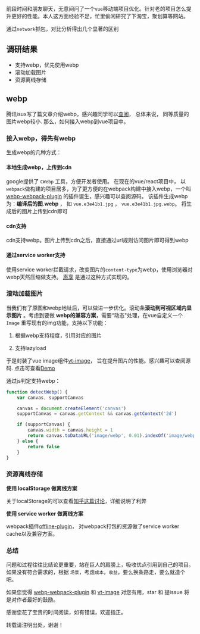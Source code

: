 前段时间和朋友聊天，无意间问了一个`vue`移动端项目优化。针对老的项目怎么提升更好的性能。本人这方面经验不足，忙里偷闲研究了下淘宝，聚划算等网站。

通过`network`抓包，对比分析得出几个显著的区别

## 调研结果

- 支持webp，优先使用webp
- 滚动加载图片
- 资源离线存储

## webp

腾讯isux写了篇文章介绍webp，感兴趣同学可以[查阅](https://isux.tencent.com/introduction-of-webp.html)， 总体来说，
同等质量的图片webp较小. 那么，如何接入webp到vue项目中。

### 接入webp，得先有webp

生成webp的几种方式：

#### 本地生成webp，上传到cdn

google提供了 `CWebp` 工具，方便开发者使用。
在现在的vue/react项目中， 以`webpack`做构建的项目居多，为了更方便的在webpack构建中接入webp，一个叫 [webp-webpack-plugin](https://github.com/jiangtao/webp-webpack-plugin) 的插件诞生，感兴趣可以查阅源码。 该插件生成webp为：**编译后的图.webp** ， 如
`vue.e3e41b1.jpg` ， `vue.e3e41b1.jpg.webp`。 将生成后的图片上传到cdn即可

#### cdn支持

cdn支持webp。图片上传到cdn之后，直接通过url规则访问图片即可得到webp

#### 通过service worker支持

使用service worker拦截请求，改变图片的`content-type`为webp，使用浏览器对webp天然压缩做支持。 [声享](http://shengxiang.com/) 是通过这种方式实现的。

### 滚动加载图片

当我们有了原图和webp地址后，可以做进一步优化。滚动条**滚动到可视区域内显示图片** 。考虑到要做 **webp的兼容方案**，需要“动态"处理，在vue自定义一个 `Image` 重写现有的img功能，支持以下功能：

1. 根据webp支持程度，引用对应的图片

2. 支持lazyload

于是封装了vue image组件[vt-image](https://github.com/vue-tools/vt-image)， 旨在提升图片的性能。感兴趣可以查阅源码. 点击可查看[Demo](https://vue-tools.github.io/vt-image/#/demo)

通过js判定支持webp：

```javascript
function detectWebp() {
    var canvas, supportCanvas

    canvas = document.createElement('canvas')
    supportCanvas = canvas.getContext && canvas.getContext('2d')

    if (supportCanvas) {
        canvas.width = canvas.height = 1
        return canvas.toDataURL('image/webp', 0.01).indexOf('image/webp') != -1
    } else {
        return false
    }
}
```

### 资源离线存储

**使用 localStorage 做离线方案**

关于localStorage的可以查看[知乎这篇讨论](https://www.zhihu.com/question/28467444)，详细说明了利弊

**使用 service worker 做离线方案**

webpack插件[offline-plugin](https://github.com/NekR/offline-plugin)， 对webpack打包的资源做了service worker cache以及兼容方案。

### 总结

问题和过程往往比结论更重要，站在巨人的肩膀上，吸收优点引用到自己的项目。如果没有符合需求的，根据 `场景`，考虑`成本`，`收益`，要么换条路走，要么就造个吧。

如果您觉得 [webp-webpack-plugin](https://github.com/jiangtao/webp-webpack-plugin) 和 [vt-image](https://github.com/vue-tools/vt-image) 对您有用，star 和 提issue 将是对作者最好的鼓励。

感谢您花了宝贵的时间阅读，如有错误，欢迎指正。

转载请注明出处，谢谢！

